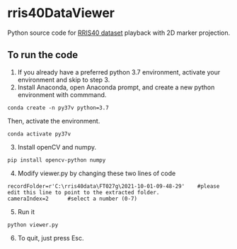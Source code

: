 # rris40DataViewer
Python source code for [RRIS40 dataset](https://koonyook.github.io/rris40/) playback with 2D marker projection.

## To run the code
1. If you already have a preferred python 3.7 environment, activate your environment and skip to step 3.
2. Install Anaconda, open Anaconda prompt, and create a new python environment with commmand.
```
conda create -n py37v python=3.7
```
Then, activate the environment.
```
conda activate py37v
```
3. Install openCV and numpy.
```
pip install opencv-python numpy
```
4. Modify viewer.py by changing these two lines of code
```
recordFolder=r'C:\rris40data\FT027g\2021-10-01-09-48-29'    #please edit this line to point to the extracted folder.
cameraIndex=2      #select a number (0-7)
```
5. Run it
```
python viewer.py
```
6. To quit, just press Esc.
